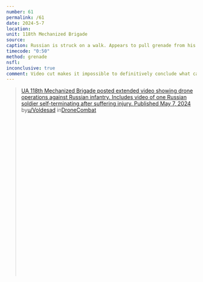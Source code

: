 ```yaml
---
number: 61
permalink: /61
date: 2024-5-7
location: 
unit: 118th Mechanized Brigade
source: 
caption: Russian is struck on a walk. Appears to pull grenade from his vest. Video jump cuts to him dead with a large wound on his chest
timecode: "0:50"
method: grenade
nsfl:
inconclusive: true
comment: Video cut makes it impossible to definitively conclude what caused the death. 
---
```

<blockquote class="reddit-embed-bq" style="height:500px" data-embed-height="588"><a href="https://www.reddit.com/r/DroneCombat/comments/1cme8y6/ua_118th_mechanized_brigade_posted_extended_video/">UA 118th Mechanized Brigade posted extended video showing drone operations against Russian infantry. Includes video of one Russian soldier self-terminating after suffering injury. Published May 7, 2024</a><br> by<a href="https://www.reddit.com/user/Voldesad/">u/Voldesad</a> in<a href="https://www.reddit.com/r/DroneCombat/">DroneCombat</a></blockquote><script async="" src="https://embed.reddit.com/widgets.js" charset="UTF-8"></script>